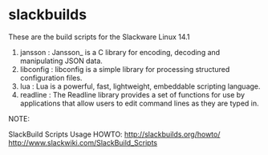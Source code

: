 # slackbuilds

These are the build scripts for the Slackware Linux 14.1

1. jansson : Jansson_ is a C library for encoding, decoding and manipulating JSON data.
2. libconfig : libconfig is a simple library for processing structured configuration files.
3. lua : Lua is a powerful, fast, lightweight, embeddable scripting language.
4. readline : The Readline library provides a set of functions for use by applications that allow users to edit command lines as they are typed in.

NOTE:

SlackBuild Scripts Usage HOWTO:
http://slackbuilds.org/howto/
http://www.slackwiki.com/SlackBuild_Scripts
